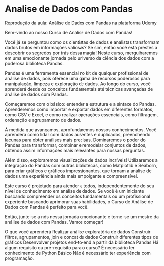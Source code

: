 # Analise de Dados com Pandas
Reprodução da aula: Análise de Dados com Pandas na plataforma Udemy

Bem-vindo ao nosso Curso de Análise de Dados com Pandas!

Você já se perguntou como os cientistas de dados e analistas transformam dados brutos em informações valiosas? Se sim, então você está prestes a descobrir os segredos por trás dessa magia! Neste curso, mergulharemos em uma emocionante jornada pelo universo da ciência dos dados com a poderosa biblioteca Pandas.

Pandas é uma ferramenta essencial no kit de qualquer profissional de análise de dados, pois oferece uma gama de recursos poderosos para manipulação, limpeza e exploração de dados. Ao longo do curso, você aprenderá desde os conceitos fundamentais até técnicas avançadas de análise de dados com Pandas.

Começaremos com o básico: entender a estrutura e a sintaxe do Pandas. Aprenderemos como importar e exportar dados em diferentes formatos, como CSV e Excel, e como realizar operações essenciais, como filtragem, ordenação e agrupamento de dados.

À medida que avançamos, aprofundaremos nossos conhecimentos. Você aprenderá como lidar com dados ausentes e duplicados, preenchendo lacunas para obter análises mais precisas. Dominaremos o poder do Pandas para transformar, combinar e remodelar conjuntos de dados, obtendo assim informações mais relevantes para nossas perguntas.

Além disso, exploraremos visualizações de dados incríveis! Utilizaremos a integração do Pandas com outras bibliotecas, como Matplotlib e Seaborn, para criar gráficos e gráficos impressionantes, que tornam a análise de dados uma experiência ainda mais empolgante e compreensível.

Este curso é projetado para atender a todos, independentemente do seu nível de conhecimento em análise de dados. Se você é um iniciante buscando compreender os conceitos fundamentais ou um profissional experiente buscando aprimorar suas habilidades, o Curso de Análise de Dados com Pandas é perfeito para você.

Então, junte-se a nós nessa jornada emocionante e torne-se um mestre da análise de dados com Pandas. Vamos começar!

O que você aprenderá
Realizar análise exploratória de dados
Construir filtros, agrupamentos, join e concat de dados
Construir diferentes tipos de gráficos
Desenvolver projetos end-to-end a partir da biblioteca Pandas
Há algum requisito ou pré-requisito para o curso?
É necessário ter conhecimento de Python Básico
Não é necessário ter experiência com programação.
